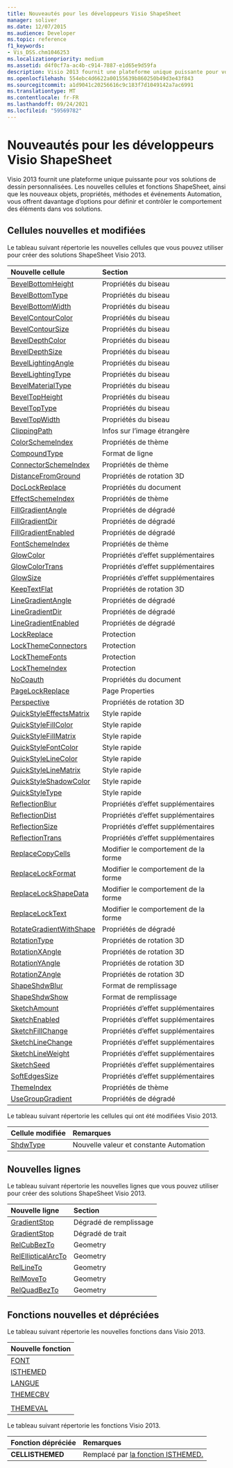 ```yaml
---
title: Nouveautés pour les développeurs Visio ShapeSheet
manager: soliver
ms.date: 12/07/2015
ms.audience: Developer
ms.topic: reference
f1_keywords:
- Vis_DSS.chm1046253
ms.localizationpriority: medium
ms.assetid: d4f0cf7a-ac4b-c914-7887-e1d65e9d59fa
description: Visio 2013 fournit une plateforme unique puissante pour vos solutions de dessin personnalisées. Les nouvelles cellules et fonctions ShapeSheet, ainsi que les nouveaux objets, propriétés, méthodes et événements Automation, vous offrent davantage d’options pour définir et contrôler le comportement des éléments dans vos solutions.
ms.openlocfilehash: 554ebc4d6622a00155639b860250b49d3e43f843
ms.sourcegitcommit: a1d9041c20256616c9c183f7d1049142a7ac6991
ms.translationtype: MT
ms.contentlocale: fr-FR
ms.lasthandoff: 09/24/2021
ms.locfileid: "59569782"
---
```

# <a name="whats-new-for-visio-shapesheet-developers"></a>Nouveautés pour les développeurs Visio ShapeSheet

Visio 2013 fournit une plateforme unique puissante pour vos solutions de dessin personnalisées. Les nouvelles cellules et fonctions ShapeSheet, ainsi que les nouveaux objets, propriétés, méthodes et événements Automation, vous offrent davantage d’options pour définir et contrôler le comportement des éléments dans vos solutions.
  
## <a name="new-and-changed-cells"></a>Cellules nouvelles et modifiées
<a name="vis15_WhatsNew_Cells"> </a>

Le tableau suivant répertorie les nouvelles cellules que vous pouvez utiliser pour créer des solutions ShapeSheet Visio 2013.
  
|**Nouvelle cellule**|**Section**|
|:-----|:-----|
|[BevelBottomHeight](bevelbottomheight-cell-bevel-properties-section.md) <br/> |Propriétés du biseau  <br/> |
|[BevelBottomType](bevelbottomtype-cell-bevel-properties-section.md) <br/> |Propriétés du biseau  <br/> |
|[BevelBottomWidth](bevelbottomwidth-cell-bevel-properties-section.md) <br/> |Propriétés du biseau  <br/> |
|[BevelContourColor](bevelcontourcolor-cell-bevel-properties-section.md) <br/> |Propriétés du biseau  <br/> |
|[BevelContourSize](bevelcontoursize-cell-bevel-properties-section.md) <br/> |Propriétés du biseau  <br/> |
|[BevelDepthColor](beveldepthcolor-cell-bevel-properties-section.md) <br/> |Propriétés du biseau  <br/> |
|[BevelDepthSize](beveldepthsize-cell-bevel-properties-section.md) <br/> |Propriétés du biseau  <br/> |
|[BevelLightingAngle](bevellightingangle-cell-bevel-properties-section.md) <br/> |Propriétés du biseau  <br/> |
|[BevelLightingType](bevellightingtype-cell-bevel-properties-section.md) <br/> |Propriétés du biseau  <br/> |
|[BevelMaterialType](bevelmaterialtype-cell-bevel-properties-section.md) <br/> |Propriétés du biseau  <br/> |
|[BevelTopHeight](beveltopheight-cell-bevel-properties-section.md) <br/> |Propriétés du biseau  <br/> |
|[BevelTopType](beveltoptype-cell-bevel-properties-section.md) <br/> |Propriétés du biseau  <br/> |
|[BevelTopWidth](beveltopwidth-cell-bevel-properties-section.md) <br/> |Propriétés du biseau  <br/> |
|[ClippingPath](clippingpath-cell-foreign-image-info-section.md) <br/> |Infos sur l’image étrangère  <br/> |
|[ColorSchemeIndex](colorschemeindex-cell-theme-properties-section.md) <br/> |Propriétés de thème  <br/> |
|[CompoundType](compoundtype-cell-line-format-section.md) <br/> |Format de ligne  <br/> |
|[ConnectorSchemeIndex](connectorschemeindex-cell-theme-properties-section.md) <br/> |Propriétés de thème  <br/> |
|[DistanceFromGround](distancefromground-cell-3-d-rotation-properties.md) <br/> |Propriétés de rotation 3D  <br/> |
|[DocLockReplace](doclockreplace-cell-document-properties-section.md) <br/> |Propriétés du document  <br/> |
|[EffectSchemeIndex](effectschemeindex-cell-theme-properties-section.md) <br/> |Propriétés de thème  <br/> |
|[FillGradientAngle](fillgradientangle-cell-gradient-properties-section.md) <br/> |Propriétés de dégradé  <br/> |
|[FillGradientDir](fillgradientdir-cell-gradient-properties-section.md) <br/> |Propriétés de dégradé  <br/> |
|[FillGradientEnabled](fillgradientenabled-cell-gradient-properties-section.md) <br/> |Propriétés de dégradé  <br/> |
|[FontSchemeIndex](fontschemeindex-cell-theme-properties-section.md) <br/> |Propriétés de thème  <br/> |
|[GlowColor](glowcolor-cell-additional-effect-properties-section.md) <br/> |Propriétés d’effet supplémentaires  <br/> |
|[GlowColorTrans](glowcolortrans-cell-additional-effect-properties-section.md) <br/> |Propriétés d’effet supplémentaires  <br/> |
|[GlowSize](glowsize-cell-additional-effect-properties-section.md) <br/> |Propriétés d’effet supplémentaires  <br/> |
|[KeepTextFlat](keeptextflat-cell-3-d-rotation-properties-section.md) <br/> |Propriétés de rotation 3D  <br/> |
|[LineGradientAngle](linegradientangle-cell-gradient-properties-section.md) <br/> |Propriétés de dégradé  <br/> |
|[LineGradientDir](linegradientdir-cell-gradient-properties-section.md) <br/> |Propriétés de dégradé  <br/> |
|[LineGradientEnabled](linegradientenabled-cell-gradient-properties-section.md) <br/> |Propriétés de dégradé  <br/> |
|[LockReplace](lockreplace-cell-protection-section.md) <br/> |Protection  <br/> |
|[LockThemeConnectors](lockthemeconnectors-cell-protection-section.md) <br/> |Protection  <br/> |
|[LockThemeFonts](lockthemefonts-cell-protection-section.md) <br/> |Protection  <br/> |
|[LockThemeIndex](lockthemeindex-cell-protection-section.md) <br/> |Protection  <br/> |
|[NoCoauth](nocoauth-cell-document-properties-section.md) <br/> |Propriétés du document  <br/> |
|[PageLockReplace](pagelockreplace-cell-page-properties-section.md) <br/> |Page Properties  <br/> |
|[Perspective](perspective-cell-3-d-rotation-properties-section.md) <br/> |Propriétés de rotation 3D  <br/> |
|[QuickStyleEffectsMatrix](quickstyleeffectsmatrix-cell-quick-style-section.md) <br/> |Style rapide  <br/> |
|[QuickStyleFillColor](quickstylefillcolor-cell-quick-style-section.md) <br/> |Style rapide  <br/> |
|[QuickStyleFillMatrix](quickstylefillmatrix-cell-quick-style-section.md) <br/> |Style rapide  <br/> |
|[QuickStyleFontColor](quickstylefontcolor-cell-quick-style-section.md) <br/> |Style rapide  <br/> |
|[QuickStyleLineColor](quickstylelinecolor-cell-quick-style-section.md) <br/> |Style rapide  <br/> |
|[QuickStyleLineMatrix](quickstylelinematrix-cell-quick-style-section.md) <br/> |Style rapide  <br/> |
|[QuickStyleShadowColor](quickstyleshadowcolor-cell-quick-style-section.md) <br/> |Style rapide  <br/> |
|[QuickStyleType](quickstyletype-cell-quick-style-section.md) <br/> |Style rapide  <br/> |
|[ReflectionBlur](reflectionblur-cell-additional-effect-properties-section.md) <br/> |Propriétés d’effet supplémentaires  <br/> |
|[ReflectionDist](reflectiondist-cell-additional-effect-properties-section.md) <br/> |Propriétés d’effet supplémentaires  <br/> |
|[ReflectionSize](reflectionsize-cell-additional-effect-properties-section.md) <br/> |Propriétés d’effet supplémentaires  <br/> |
|[ReflectionTrans](reflectiontrans-cell-additional-effect-properties-section.md) <br/> |Propriétés d’effet supplémentaires  <br/> |
|[ReplaceCopyCells](replacecopycells-cell-change-shape-behavior-section.md) <br/> |Modifier le comportement de la forme  <br/> |
|[ReplaceLockFormat](replacelockformat-cell-change-shape-behavior-section.md) <br/> |Modifier le comportement de la forme  <br/> |
|[ReplaceLockShapeData](replacelockshapedata-cell-change-shape-behavior-section.md) <br/> |Modifier le comportement de la forme  <br/> |
|[ReplaceLockText](replacelocktext-cell-change-shape-behavior-section.md) <br/> |Modifier le comportement de la forme  <br/> |
|[RotateGradientWithShape](rotategradientwithshape-cell-gradient-properties-section.md) <br/> |Propriétés de dégradé  <br/> |
|[RotationType](rotationtype-cell-3-d-rotation-properties-section.md) <br/> |Propriétés de rotation 3D  <br/> |
|[RotationXAngle](rotationxangle-cell-3-d-rotation-properties-section.md) <br/> |Propriétés de rotation 3D  <br/> |
|[RotationYAngle](rotationyangle-cell-3-d-rotation-properties-section.md) <br/> |Propriétés de rotation 3D  <br/> |
|[RotationZAngle](rotationzangle-cell-3-d-rotation-properties-section.md) <br/> |Propriétés de rotation 3D  <br/> |
|[ShapeShdwBlur](shapeshdwblur-cell-fill-format-section.md) <br/> |Format de remplissage  <br/> |
|[ShapeShdwShow](shapeshdwshow-cell-fill-format-section.md) <br/> |Format de remplissage  <br/> |
|[SketchAmount](sketchamount-cell-additional-effect-properties-section.md) <br/> |Propriétés d’effet supplémentaires  <br/> |
|[SketchEnabled](sketchenabled-cell-additional-effect-properties-section.md) <br/> |Propriétés d’effet supplémentaires  <br/> |
|[SketchFillChange](sketchfillchange-cell-additional-effect-properties-section.md) <br/> |Propriétés d’effet supplémentaires  <br/> |
|[SketchLineChange](sketchlinechange-cell-additional-effect-properties-section.md) <br/> |Propriétés d’effet supplémentaires  <br/> |
|[SketchLineWeight](sketchlineweight-cell-additional-effect-properties-section.md) <br/> |Propriétés d’effet supplémentaires  <br/> |
|[SketchSeed](sketchseed-cell-additional-effect-properties-section.md) <br/> |Propriétés d’effet supplémentaires  <br/> |
|[SoftEdgesSize](softedgessize-cell-additional-effect-properties-section.md) <br/> |Propriétés d’effet supplémentaires  <br/> |
|[ThemeIndex](themeindex-cell-theme-properties-section.md) <br/> |Propriétés de thème  <br/> |
|[UseGroupGradient](usegroupgradient-cell-gradient-properties-section.md) <br/> |Propriétés de dégradé  <br/> |
   
Le tableau suivant répertorie les cellules qui ont été modifiées Visio 2013.
  
|**Cellule modifiée**|**Remarques**|
|:-----|:-----|
|[ShdwType](shdwtype-cell-page-properties-section.md) <br/> |Nouvelle valeur et constante Automation  <br/> |
   
## <a name="new-rows"></a>Nouvelles lignes
<a name="vis15_WhatsNew_Rows"> </a>

Le tableau suivant répertorie les nouvelles lignes que vous pouvez utiliser pour créer des solutions ShapeSheet Visio 2013.
  
|**Nouvelle ligne**|**Section**|
|:-----|:-----|
|[GradientStop](gradient-stop-row-fill-gradient-section.md) <br/> |Dégradé de remplissage  <br/> |
|[GradientStop](gradient-stop-row-line-gradient-section.md) <br/> |Dégradé de trait  <br/> |
|[RelCubBezTo](relcubbezto-row-geometry-section.md) <br/> |Geometry  <br/> |
|[RelEllipticalArcTo](relellipticalarcto-row-geometry-section.md) <br/> |Geometry  <br/> |
|[RelLineTo](rellineto-row-geometry-section.md) <br/> |Geometry  <br/> |
|[RelMoveTo](relmoveto-row-geometry-section.md) <br/> |Geometry  <br/> |
|[RelQuadBezTo](relquadbezto-row-geometry-section.md) <br/> |Geometry  <br/> |
   
## <a name="new-and-deprecated-functions"></a>Fonctions nouvelles et dépréciées
<a name="vis15_WhatsNew_Functions"> </a>

Le tableau suivant répertorie les nouvelles fonctions dans Visio 2013.
  
|**Nouvelle fonction**|
|:-----|
|[FONT](font-function.md) <br/> |
|[ISTHEMED](isthemed-function.md) <br/> |
|[LANGUE](language-function.md) <br/> |
|[THEMECBV](themecbv-function.md) <br/> |
||
|[THEMEVAL](themeval-function.md) <br/> |
   
Le tableau suivant répertorie les fonctions Visio 2013.
  
|**Fonction dépréciée**|**Remarques**|
|:-----|:-----|
|**CELLISTHEMED** <br/> |Remplacé par [la fonction ISTHEMED.](isthemed-function.md)  <br/> |
   


